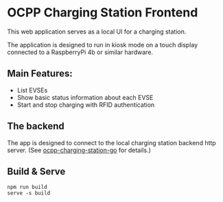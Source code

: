 # OCPP Charging Station Frontend

This web application serves as a local UI for a charging station.

The application is designed to run in kiosk mode on a touch display connected to a RaspberryPi 4b or similar hardware.

## Main Features:

- List EVSEs
- Show basic status information about each EVSE
- Start and stop charging with RFID authentication

## The backend

The app is designed to connect to the local charging station backend http server. (See [ocpp-charging-station-go](https://github.com/gregszalay/ocpp-charging-station-go) for details.)

## Build & Serve

    npm run build
    serve -s build
